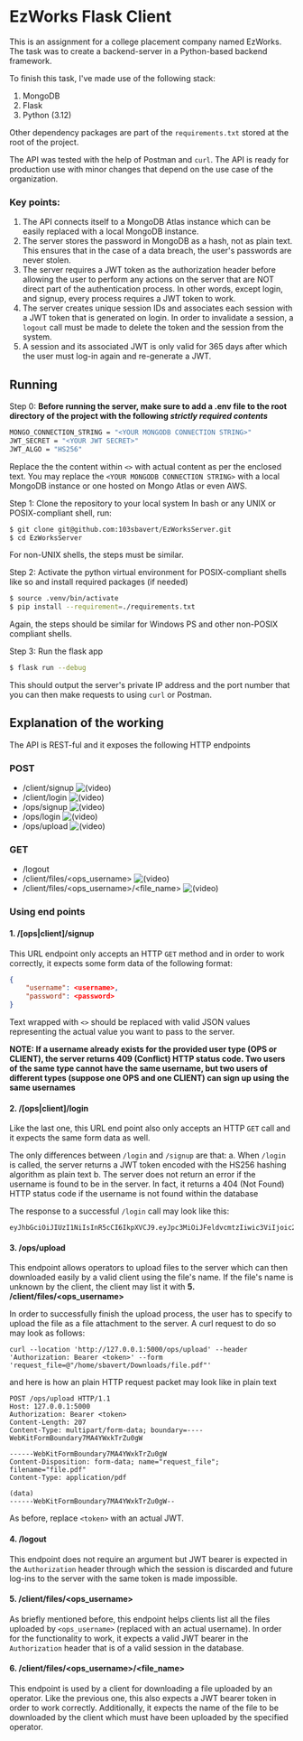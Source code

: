 # EzWorks Flask Client

This is an assignment for a college placement company named EzWorks. The task was to create a backend-server in a Python-based backend framework.

To finish this task, I've made use of the following stack:
1. MongoDB
2. Flask
3. Python (3.12)

Other dependency packages are part of the `requirements.txt` stored at the root of the project.

The API was tested with the help of Postman and `curl`. The API is ready for production use with minor changes that depend on the use case of the organization.

### Key points:
1. The API connects itself to a MongoDB Atlas instance which can be easily replaced with a local MongoDB instance.
2. The server stores the password in MongoDB as a hash, not as plain text. This ensures that in the case of a data breach, the user's passwords are never stolen.
3. The server requires a JWT token as the authorization header before allowing the user to perform any actions on the server that are NOT direct part of the authentication process. In other words, except login, and signup, every process requires a JWT token to work.
4. The server creates unique session IDs and associates each session with a JWT token that is generated on login. In order to invalidate a session, a `logout` call must be made to delete the token and the session from the system.
5. A session and its associated JWT is only valid for 365 days after which the user must log-in again and re-generate a JWT.

## Running

Step 0: **Before running the server, make sure to add a .env file to the root directory of the project with the following _strictly required contents_**
```sh
MONGO_CONNECTION_STRING = "<YOUR MONGODB CONNECTION STRING>"
JWT_SECRET = "<YOUR JWT SECRET>"
JWT_ALGO = "HS256"
```
Replace the the content within `<>` with actual content as per the enclosed text. You may replace the `<YOUR MONGODB CONNECTION STRING>` with a local MongoDB instance or one hosted on Mongo Atlas or even AWS.

Step 1: Clone the repository to your local system
In bash or any UNIX or POSIX-compliant shell, run:
```bash
$ git clone git@github.com:103sbavert/EzWorksServer.git
$ cd EzWorksServer
```

For non-UNIX shells, the steps must be similar.

Step 2: Activate the python virtual environment for POSIX-compliant shells like so and install required packages (if needed)
```bash
$ source .venv/bin/activate
$ pip install --requirement=./requirements.txt
```

Again, the steps should be similar for Windows PS and other non-POSIX compliant shells.

Step 3: Run the flask app
```bash
$ flask run --debug
```
This should output the server's private IP address and the port number that you can then make requests to using `curl` or Postman.

## Explanation of the working
The API is REST-ful and it exposes the following HTTP endpoints

### POST
- /client/signup ![(video)](/postmanvideos/client_signup.gif)
- /client/login ![(video)](/postmanvideos/client_login.gif)
- /ops/signup ![(video)](/postmanvideos/ops_signup.gif)
- /ops/login ![(video)](/postmanvideos/ops_login.gif)
- /ops/upload ![(video)](/postmanvideos/ops_upload.gif)

### GET
- /logout
- /client/files/\<ops_username\> ![(video)](/postmanvideos/client_list_files.gif)
- /client/files/\<ops_username\>/\<file_name\> ![(video)](/postmanvideos/client_download_file.gif)

### Using end points
#### 1. /[ops|client]/signup
This URL endpoint only accepts an HTTP `GET` method and in order to work correctly, it expects some form data of the following format:
```json
{
	"username": <username>,
	"password": <password>
}
```
Text wrapped with `<>` should be replaced with valid JSON values representing the actual value you want to pass to the server.

**NOTE: If a username already exists for the provided user type (OPS or CLIENT), the server returns 409 (Conflict) HTTP status code. Two users of the same type cannot have the same username, but two users of different types (suppose one OPS and one CLIENT) can sign up using the same usernames**

#### 2. /[ops|client]/login
Like the last one, this URL end point also only accepts an HTTP `GET` call and it expects the same form data as well.

The only differences between `/login` and `/signup` are that:
	a. When `/login` is called, the server returns a JWT token encoded with the HS256 hashing algorithm as plain text
	b. The server does not return an error if the username is found to be in the server. In fact, it returns a 404 (Not Found) HTTP status code if the username is not found within the database

The response to a successful `/login` call may look like this:
```
eyJhbGciOiJIUzI1NiIsInR5cCI6IkpXVCJ9.eyJpc3MiOiJFeldvcmtzIiwic3ViIjoic2JldmU3MiIsImF1ZCI6ImNsaWVudCIsInNpZCI6MTcyNzU1NzMwMSwiZXhwIjoxNzU5MDkzMzAxfQ.tQLvDnKxVqYUGqO9KQ5_yHeX55FXCAs5BEZlBUGYM68
```


#### 3. /ops/upload
This endpoint allows operators to upload files to the server which can then downloaded easily by a valid client using the file's name. If the file's name is unknown by the client, the client may list it with __5. /client/files/<ops_username>__

In order to successfully finish the upload process, the user has to specify to upload the file as a file attachment to the server.
A curl request to do so may look as follows:
```
curl --location 'http://127.0.0.1:5000/ops/upload' --header 'Authorization: Bearer <token>' --form 'request_file=@"/home/sbavert/Downloads/file.pdf"'
```
and here is how an plain HTTP request packet may look like in plain text

```
POST /ops/upload HTTP/1.1
Host: 127.0.0.1:5000
Authorization: Bearer <token>
Content-Length: 207
Content-Type: multipart/form-data; boundary=----WebKitFormBoundary7MA4YWxkTrZu0gW

------WebKitFormBoundary7MA4YWxkTrZu0gW
Content-Disposition: form-data; name="request_file"; filename="file.pdf"
Content-Type: application/pdf

(data)
------WebKitFormBoundary7MA4YWxkTrZu0gW--

```

As before, replace `<token>` with an actual JWT.

#### 4. /logout
This endpoint does not require an argument but JWT bearer is expected in the `Authorization` header through which the session is discarded and future log-ins to the server with the same token is made impossible.

#### 5. /client/files/\<ops_username\>
As briefly mentioned before, this endpoint helps clients list all the files uploaded by `<ops_username>` (replaced with an actual username).  In order for the functionality to work, it expects a valid JWT bearer in the `Authorization` header that is of a valid session in the database.

#### 6. /client/files/\<ops_username\>/\<file_name\>
This endpoint is used by a client for downloading a file uploaded by an operator. Like the previous one, this also expects a JWT bearer token in order to work correctly. Additionally, it expects the name of the file to be downloaded by the client which must have been uploaded by the specified operator.
